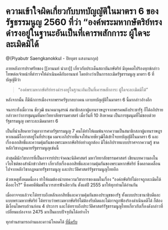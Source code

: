 # ความเข้าใจผิดเกี่ยวกับบทบัญญัติในมาตรา 6 ของรัฐธรรมนูญ 2560 ที่ว่า “องค์พระมหากษัตริย์ทรงดำรงอยู่ในฐานะอันเป็นที่เคารพสักการะ ผู้ใดจะละเมิดมิได้ 

@(Piyabutr Saengkanokkul - ปิยบุตร แสงกนกกุล)

ภายหลังการปราศรัยของ [[อานนท์ นำภา]] เกี่ยวกับประเด็นสถาบันกษัตริย์ มีบุคคลไปร้องทุกข์กล่าวโทษต่อเจ้าหน้าที่ตำรวจให้ดำเนินคดีกับอานนท์ โดยอ้างว่าเป็นการละเมิดรัฐธรรมนูญ มาตรา 6 ที่บัญญัติว่า  
> “องค์พระมหากษัตริย์ทรงดำรงอยู่ในฐานะอันเป็นที่เคารพสักการะ ผู้ใดจะละเมิดมิได้”

หลังจากนั้น ก็มีนักการเมืองจากพรรครัฐบาลบางคน เอาบทบัญญัติในมาตรา 6 นี้มากล่าวอ้างอีก

จนกระทั่งเมื่อวาน ชัยวุฒิ ธนาคมานุสรณ์ สมาชิกสภาผู้แทนราษฎรจากพรรคพลังประชารัฐ ก็ได้อภิปรายกล่าวหาว่าการชุมนุมที่มหาวิทยาลัยธรรมศาสตร์ เมื่อวันที่ 10 สิงหาคม เป็นการชุมนุมที่ไม่ชอบด้วยรัฐธรรมนูญ เพราะละเมิดมาตรา 6

เป็นที่น่าเสียดายว่าตุลาการศาลรัฐธรรมนูญ 7 คนได้ทำให้ผมพ้นจากความเป็นสมาชิกสภาผู้แทนราษฎร หากผมมีโอกาสอยู่ในที่ประชุม ผมจะอภิปรายชี้แจงให้นายชัยวุฒิได้เข้าใจบทบัญญัติในมาตรา 6 และเรื่องเอกสิทธิ์และความคุ้มกันของพระมหากษัตริย์อย่างถูกต้อง มิใช่อภิปรายแบบปราศจากความรู้ ขาดหลักวิชากฎหมายรัฐธรรมนูญเช่นนี้

ล่าสุดมีนักวิชาการที่เป็นอาจารย์ประจำคณะนิติศาสตร์ มหาวิทยาลัยธรรมศาสตร์ เขียนบทความลงในเว็บไซต์ของสำนักข่าวอิศรา เกี่ยวกับเรื่องเอกสิทธิ์และความคุ้มกันของพระมหากษัตริย์ ซึ่งคลาดเคลื่อนไปจากหลักวิชากฎหมายรัฐธรรมนูญ และประวัติศาสตร์รัฐธรรมนูญไทยอีก

ด้วยเหตุทั้งหมดนี้เอง ทำให้ผมต้องนำบทความวิชาการของผมในเรื่อง “องค์กษัตริย์ไม่อาจถูกละเมิดได้คืออะไร?” ซึ่งเคยตีพิมพ์ในวารสารฟ้าเดียวกัน ตั้งแต่ปี 2555 มาให้ทุกท่านได้อ่านกัน

เมื่ออาจจบแล้วจะได้ทราบถึงหลักเอกสิทธิ์และความคุ้มกันของประมุขของรัฐ ทั้งแบบประธานาธิบดีและแบบพระมหากษัตริย์ ได้ทราบว่าพระมหากษัตริย์ไม่ต้องรับผิดและไม่อาจถูกฟ้องร้องดำเนินคดีได้ ก็ต้องมีเงื่อนไขครบถ้วนก่อน 4 ประการ และได้ทราบถึงประวัติศาสตร์รัฐธรรมนูญไทยเกี่ยวกับเรื่องดังกล่าวที่เปลี่ยนแปลงจาก 2475 มาเป็นแบบปัจจุบันได้อย่างไร

ทุกท่านสามารถอ่านและดาวน์โหลดได้ [ที่นี่ครับ](https://www.academia.edu/20046565/%E0%B8%AD%E0%B8%87%E0%B8%84_%E0%B8%81%E0%B8%A9%E0%B8%B1%E0%B8%95%E0%B8%A3%E0%B8%B4%E0%B8%A2_%E0%B9%84%E0%B8%A1_%E0%B8%AD%E0%B8%B2%E0%B8%88%E0%B8%96%E0%B8%B9%E0%B8%81%E0%B8%A5%E0%B8%B0%E0%B9%80%E0%B8%A1%E0%B8%B4%E0%B8%94%E0%B9%84%E0%B8%94_%E0%B8%84%E0%B8%B7%E0%B8%AD%E0%B8%AD%E0%B8%B0%E0%B9%84%E0%B8%A3?fbclid=IwAR0zJLPLY6fCmNLOme2zCz-Zhza6bCyu47YcryQh6cwotwf94d2yZsucR3g)